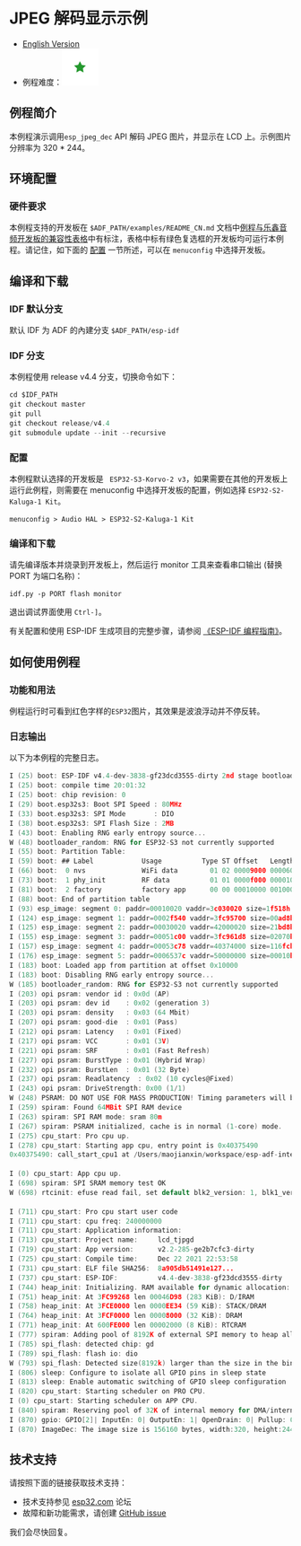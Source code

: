 # JPEG 解码显示示例
- [English Version](./README.md)
- 例程难度：![alt text](../../../docs/_static/level_basic.png "初级")

## 例程简介

本例程演示调用`esp_jpeg_dec` API 解码 JPEG 图片，并显示在 LCD 上。示例图片分辨率为 320 * 244。


## 环境配置

### 硬件要求

本例程支持的开发板在 `$ADF_PATH/examples/README_CN.md` 文档中[例程与乐鑫音频开发板的兼容性表格](../../README_CN.md#例程与乐鑫音频开发板的兼容性)中有标注，表格中标有绿色复选框的开发板均可运行本例程。请记住，如下面的 [配置](#配置) 一节所述，可以在 `menuconfig` 中选择开发板。

## 编译和下载


### IDF 默认分支

 默认 IDF 为 ADF 的內建分支 `$ADF_PATH/esp-idf`

### IDF 分支

本例程使用 release v4.4 分支，切换命令如下：

```c
cd $IDF_PATH
git checkout master
git pull
git checkout release/v4.4
git submodule update --init --recursive
  ```

### 配置

本例程默认选择的开发板是 ` ESP32-S3-Korvo-2 v3`，如果需要在其他的开发板上运行此例程，则需要在 menuconfig 中选择开发板的配置，例如选择 `ESP32-S2-Kaluga-1 Kit`。

```
menuconfig > Audio HAL > ESP32-S2-Kaluga-1 Kit
```

### 编译和下载

请先编译版本并烧录到开发板上，然后运行 monitor 工具来查看串口输出 (替换 PORT 为端口名称)：

```
idf.py -p PORT flash monitor
```

退出调试界面使用 ``Ctrl-]``。

有关配置和使用 ESP-IDF 生成项目的完整步骤，请参阅 [《ESP-IDF 编程指南》](https://docs.espressif.com/projects/esp-idf/zh_CN/release-v4.2/esp32/index.html)。

## 如何使用例程


### 功能和用法

例程运行时可看到红色字样的`ESP32`图片，其效果是波浪浮动并不停反转。


### 日志输出

以下为本例程的完整日志。

```c
I (25) boot: ESP-IDF v4.4-dev-3838-gf23dcd3555-dirty 2nd stage bootloader
I (25) boot: compile time 20:01:32
I (25) boot: chip revision: 0
I (29) boot.esp32s3: Boot SPI Speed : 80MHz
I (33) boot.esp32s3: SPI Mode       : DIO
I (38) boot.esp32s3: SPI Flash Size : 2MB
I (43) boot: Enabling RNG early entropy source...
W (48) bootloader_random: RNG for ESP32-S3 not currently supported
I (55) boot: Partition Table:
I (59) boot: ## Label            Usage          Type ST Offset   Length
I (66) boot:  0 nvs              WiFi data        01 02 00009000 00006000
I (73) boot:  1 phy_init         RF data          01 01 0000f000 00001000
I (81) boot:  2 factory          factory app      00 00 00010000 00100000
I (88) boot: End of partition table
I (93) esp_image: segment 0: paddr=00010020 vaddr=3c030020 size=1f518h (128280) map
I (124) esp_image: segment 1: paddr=0002f540 vaddr=3fc95700 size=00ad8h (  2776) load
I (125) esp_image: segment 2: paddr=00030020 vaddr=42000020 size=21bd8h (138200) map
I (155) esp_image: segment 3: paddr=00051c00 vaddr=3fc961d8 size=02070h (  8304) load
I (157) esp_image: segment 4: paddr=00053c78 vaddr=40374000 size=116fch ( 71420) load
I (176) esp_image: segment 5: paddr=0006537c vaddr=50000000 size=00010h (    16) load
I (183) boot: Loaded app from partition at offset 0x10000
I (183) boot: Disabling RNG early entropy source...
W (185) bootloader_random: RNG for ESP32-S3 not currently supported
I (203) opi psram: vendor id : 0x0d (AP)
I (203) opi psram: dev id    : 0x02 (generation 3)
I (203) opi psram: density   : 0x03 (64 Mbit)
I (207) opi psram: good-die  : 0x01 (Pass)
I (212) opi psram: Latency   : 0x01 (Fixed)
I (217) opi psram: VCC       : 0x01 (3V)
I (221) opi psram: SRF       : 0x01 (Fast Refresh)
I (227) opi psram: BurstType : 0x01 (Hybrid Wrap)
I (232) opi psram: BurstLen  : 0x01 (32 Byte)
I (237) opi psram: Readlatency  : 0x02 (10 cycles@Fixed)
I (243) opi psram: DriveStrength: 0x00 (1/1)
W (248) PSRAM: DO NOT USE FOR MASS PRODUCTION! Timing parameters will be updated in future IDF version.
I (259) spiram: Found 64MBit SPI RAM device
I (263) spiram: SPI RAM mode: sram 80m
I (267) spiram: PSRAM initialized, cache is in normal (1-core) mode.
I (275) cpu_start: Pro cpu up.
I (278) cpu_start: Starting app cpu, entry point is 0x40375490
0x40375490: call_start_cpu1 at /Users/maojianxin/workspace/esp-adf-internal-dev/esp-idf/components/esp_system/port/cpu_start.c:156

I (0) cpu_start: App cpu up.
I (698) spiram: SPI SRAM memory test OK
W (698) rtcinit: efuse read fail, set default blk2_version: 1, blk1_version:2

I (711) cpu_start: Pro cpu start user code
I (711) cpu_start: cpu freq: 240000000
I (711) cpu_start: Application information:
I (713) cpu_start: Project name:     lcd_tjpgd
I (719) cpu_start: App version:      v2.2-285-ge2b7cfc3-dirty
I (725) cpu_start: Compile time:     Dec 22 2021 22:53:58
I (731) cpu_start: ELF file SHA256:  8a905db51491e127...
I (737) cpu_start: ESP-IDF:          v4.4-dev-3838-gf23dcd3555-dirty
I (744) heap_init: Initializing. RAM available for dynamic allocation:
I (751) heap_init: At 3FC99268 len 00046D98 (283 KiB): D/IRAM
I (758) heap_init: At 3FCE0000 len 0000EE34 (59 KiB): STACK/DRAM
I (764) heap_init: At 3FCF0000 len 00008000 (32 KiB): DRAM
I (771) heap_init: At 600FE000 len 00002000 (8 KiB): RTCRAM
I (777) spiram: Adding pool of 8192K of external SPI memory to heap allocator
I (785) spi_flash: detected chip: gd
I (789) spi_flash: flash io: dio
W (793) spi_flash: Detected size(8192k) larger than the size in the binary image header(2048k). Using the size in the binary image header.
I (806) sleep: Configure to isolate all GPIO pins in sleep state
I (813) sleep: Enable automatic switching of GPIO sleep configuration
I (820) cpu_start: Starting scheduler on PRO CPU.
I (0) cpu_start: Starting scheduler on APP CPU.
I (840) spiram: Reserving pool of 32K of internal memory for DMA/internal allocations
I (870) gpio: GPIO[2]| InputEn: 0| OutputEn: 1| OpenDrain: 0| Pullup: 0| Pulldown: 0| Intr:0
I (870) ImageDec: The image size is 156160 bytes, width:320, height:244
```

## 技术支持

请按照下面的链接获取技术支持：

- 技术支持参见 [esp32.com](https://esp32.com/viewforum.php?f=20) 论坛
- 故障和新功能需求，请创建 [GitHub issue](https://github.com/espressif/esp-adf/issues)

我们会尽快回复。
